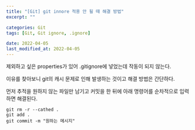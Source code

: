 ```yaml
---
title: "[Git] git innore 적용 안 될 때 해결 방법"
excerpt: ""

categories: Git
tags: [Git, Git ignore, .ignore]

date: 2022-04-05
last_modified_at: 2022-04-05
---
```


제외하고 싶은 properties가 있어 .gitignore에 넣었는데 작동이 되지 않는다.


이유를 찾아보니 git의 캐시 문제로 인해 발생하는 것이고 해결 방법은 간단하다.


먼저 추적을 원하지 않는 파일만 남기고 커밋을 한 뒤에 아래 명령어를 순차적으로 입력하면 해결된다.

```console
git rm -r --cathed .
git add .
git commit -m "원하는 메시지"
```